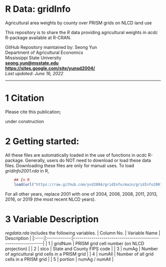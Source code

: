 # R Data: gridInfo
Agricultural area weights by county over PRISM grids on NLCD land use

This repository is to share the *R* data providing agricultural weights in *acdc* R-package available at R-CRAN. 

GitHub Repository maintained by: Seong Yun\
Department of Agricultural Economics\
Mississippi State University\
**<seong.yun@msstate.edu>**\
**<https://sites.google.com/site/yunsd2004/>**\
*Last updated: June 16, 2022*

------------------------------------------------------------------------

1 Citation
====================================
Please cite this publication;

under construction

2 Getting started:
==================

All these files are automatically loaded in the use of functions in *acdc* R-package. Generally, users do NOT need to download or load these data files. Downloading these files are only for manual uses. To load *gridInfo2001.rda* in R,

``` r
    ## In R
    load(url("https://raw.github.com/ysd2004/gridInfo/main/gridInfo2001.rda"))
```
For all other years, replace 2001 with one of 2004, 2006, 2008, 2011, 2013, 2016, or 2019 (the most recent NLCD years).

3 Variable Description
==================

*regdata.rda* includes the following variables.
| Column No. | Variable Name  | Description                                          |
|:----:|:------------:|--------------------------------------------------------------|
| 1  | gridNum  | PRISM grid cell number (on NLCD projection)                        | 
| 2  | stco     | State and County FIPS code                                         | 
| 3  | numAg    | Number of agricultural grid cells in a PRISM grid                  | 
| 4  | numAll   | Number of all grid cells in a PRISM grid                           | 
| 5  | portion  | numAg / numAll                                                     |

